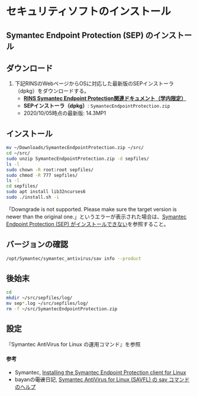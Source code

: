 # セキュリティソフトのインストール

## Symantec Endpoint Protection (SEP) のインストール

## ダウンロード
1. 下記RINSのWebページからOSに対応した最新版のSEPインストーラ（dpkg）をダウンロードする。
   - **[RINS Symantec Endpoint Protection関連ドキュメント（学内限定）](https://www.st.ryukoku.ac.jp/security/sep/)**
   - **SEPインストーラ（dpkg）**: `SymantecEndpointProtection.zip`
   - 2020/10/05時点の最新版: 14.3MP1

## インストール
```bash
mv ~/Downloads/SymantecEndpointProtection.zip ~/src/
cd ~/src/
sudo unzip SymantecEndpointProtection.zip -d sepfiles/
ls -l
sudo chown -R root:root sepfiles/
sudo chmod -R 777 sepfiles/
ls -l
cd sepfiles/
sudo apt install lib32ncurses6
sudo ./install.sh -i
```
「Downgrade is not supported. Please make sure the target version is newer than the original one.」というエラーが表示された場合は、[Symantec Endpoint Protection (SEP) がインストールできない](FAQ.md#symantec-endpoint-protection-sep-%E3%81%8C%E3%82%A4%E3%83%B3%E3%82%B9%E3%83%88%E3%83%BC%E3%83%AB%E3%81%A7%E3%81%8D%E3%81%AA%E3%81%84)を参照すること。

## バージョンの確認
```bash
/opt/Symantec/symantec_antivirus/sav info --product
```

## 後始末
```bash
cd
mkdir ~/src/sepfiles/log/
mv sep*.log ~/src/sepfiles/log/
rm -f ~/src/SymantecEndpointProtection.zip
```

## 設定
『Symantec AntiVirus for Linux の運用コマンド』を参照

#### 参考
- Symantec, [Installing the Symantec Endpoint Protection client for Linux](https://techdocs.broadcom.com/us/en/symantec-security-software/endpoint-security-and-management/endpoint-protection/all/getting-up-and-running-on-for-the-first-time-v45150512-d43e1033/installing-clients-with-save-package-v16194723-d21e1502/installing-the-client-for-linux-v95193124-d21e2986.html)
- bayanの<del>電波</del>日記, [Symantec AntiVirus for Linux (SAVFL) の sav コマンドのヘルプ](https://bayan.hatenadiary.com/entry/20121127/1354020993)
